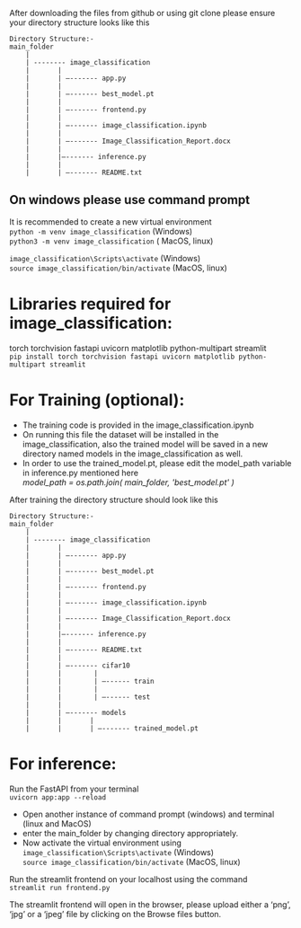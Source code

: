After downloading the files from github or using git clone please ensure your directory structure looks like this
```
Directory Structure:-
main_folder
	|
	| -------- image_classification
	|		|
	| 		| —------- app.py
	|		|
	| 		| —------- best_model.pt
	| 		|
	| 		| —------- frontend.py
	|		|
	| 		| —------- image_classification.ipynb
	|		|
	| 		| —------- Image_Classification_Report.docx
	|		|
	| 		|—------- inference.py
	|		|
	| 		| —------- README.txt
```
## On windows please use command prompt
It is recommended to create a new virtual environment<br>
```python -m venv image_classification``` (Windows)<br>
```python3 -m venv image_classification``` ( MacOS, linux)<br>

```image_classification\Scripts\activate``` (Windows)<br>
```source image_classification/bin/activate``` (MacOS, linux)<br>

# Libraries required for image_classification: 
torch torchvision fastapi uvicorn matplotlib python-multipart streamlit<br>
```pip install torch torchvision fastapi uvicorn matplotlib python-multipart streamlit```<br>

# For Training (optional): <br>
- The training code is provided in the image_classification.ipynb <br>
- On running this file the dataset will be installed in the image_classification, also the trained model will be saved in a new directory named models in the image_classification as well.<br>
- In order to use the trained_model.pt, please edit the model_path variable in inference.py mentioned here <br>
_model_path = os.path.join( main_folder, 'best_model.pt' )_

After training the directory structure should look like this<br>
```
Directory Structure:-
main_folder
	|
	| -------- image_classification
	|		|
	| 		| —------- app.py
	|		|
	| 		| —------- best_model.pt
	| 		|
	| 		| —------- frontend.py
	|		|
	| 		| —------- image_classification.ipynb
	|		|
	| 		| —------- Image_Classification_Report.docx
	|		|
	| 		|—------- inference.py
	|		|
	| 		| —------- README.txt
	|		|
	| 		| —------- cifar10
	|		|	     |
	|		| 	     | —------ train
	|		| 	     |
	|		| 	     | —------ test
	|		|		
	| 		| —------- models
	|		|	    |
	|		| 	    | —------- trained_model.pt
```
# For inference:
Run the FastAPI from your terminal<br>
```uvicorn app:app --reload```<br>

- Open another instance of command prompt (windows) and terminal (linux and MacOS)
- enter the main_folder by changing directory appropriately.<br>
- Now activate the virtual environment using <br>
```image_classification\Scripts\activate``` (Windows)<br>
```source image_classification/bin/activate``` (MacOS, linux)<br>

Run the streamlit frontend on your localhost using the command<br>
```streamlit run frontend.py```<br>

The streamlit frontend will open in the browser, please upload either a ‘png’, ‘jpg’ or a ‘jpeg’ file by clicking on the Browse files button.<br>
